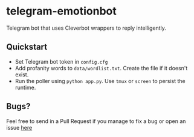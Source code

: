 # telegram-emotionbot
Telegram bot that uses Cleverbot wrappers to reply intelligently. 


## Quickstart 
* Set Telegram bot token in `config.cfg`
* Add profanity words to `data/wordlist.txt`. Create the file if it doesn't exist.
* Run the poller using `python app.py`. Use `tmux` or `screen` to persist the runtime.


## Bugs?

Feel free to send in a Pull Request if you manage to fix a bug or open an issue [here](https://github.com/sachinkamath/smartypants/issues/new)
